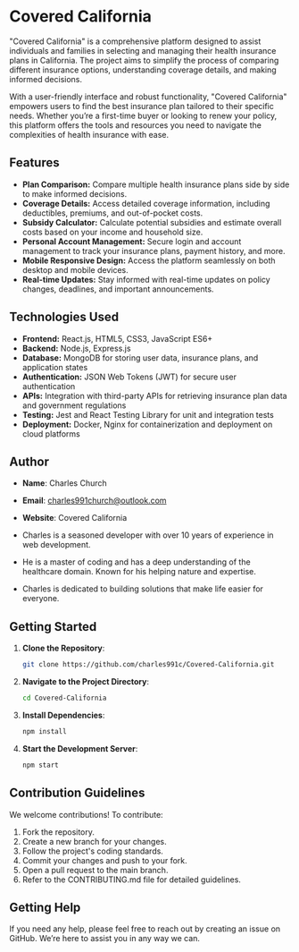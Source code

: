 # Covered California

"Covered California" is a comprehensive platform designed to assist individuals and families in selecting and managing their health insurance plans in California. 
The project aims to simplify the process of comparing different insurance options, understanding coverage details, and making informed decisions. 

With a user-friendly interface and robust functionality, "Covered California" empowers users to find the best insurance plan tailored to their specific needs. Whether you’re a first-time buyer or looking to renew your policy, this platform offers the tools and resources you need to navigate the complexities of health insurance with ease.

## Features
- **Plan Comparison:** Compare multiple health insurance plans side by side to make informed decisions.
- **Coverage Details:** Access detailed coverage information, including deductibles, premiums, and out-of-pocket costs.
- **Subsidy Calculator:** Calculate potential subsidies and estimate overall costs based on your income and household size.
- **Personal Account Management:** Secure login and account management to track your insurance plans, payment history, and more.
- **Mobile Responsive Design:** Access the platform seamlessly on both desktop and mobile devices.
- **Real-time Updates:** Stay informed with real-time updates on policy changes, deadlines, and important announcements.

## Technologies Used
- **Frontend:** React.js, HTML5, CSS3, JavaScript ES6+
- **Backend:** Node.js, Express.js
- **Database:** MongoDB for storing user data, insurance plans, and application states
- **Authentication:** JSON Web Tokens (JWT) for secure user authentication
- **APIs:** Integration with third-party APIs for retrieving insurance plan data and government regulations
- **Testing:** Jest and React Testing Library for unit and integration tests
- **Deployment:** Docker, Nginx for containerization and deployment on cloud platforms

## Author
- **Name**: Charles Church
- **Email**: charles991church@outlook.com
- **Website**: Covered California

- Charles is a seasoned developer with over 10 years of experience in web development.
- He is a master of coding and has a deep understanding of the healthcare domain. Known for his helping nature and expertise.
- Charles is dedicated to building solutions that make life easier for everyone.

## Getting Started

1. **Clone the Repository**:
   ```bash
   git clone https://github.com/charles991c/Covered-California.git
2. **Navigate to the Project Directory**:
   ```bash
   cd Covered-California
3. **Install Dependencies**:
   ```bash
   npm install
4. **Start the Development Server**:
   ```bash
   npm start
## Contribution Guidelines
We welcome contributions! To contribute:

1. Fork the repository.
2. Create a new branch for your changes.
3. Follow the project's coding standards.
4. Commit your changes and push to your fork.
5. Open a pull request to the main branch.
6. Refer to the CONTRIBUTING.md file for detailed guidelines.

## Getting Help
If you need any help, please feel free to reach out by creating an issue on GitHub. We’re here to assist you in any way we can.
   
